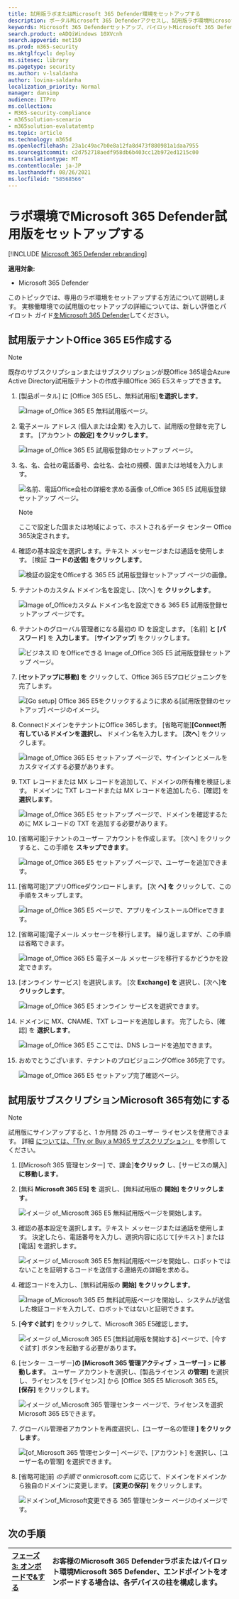 ```yaml
---
title: 試用版ラボまたはMicrosoft 365 Defender環境をセットアップする
description: ポータルMicrosoft 365 Defenderアクセスし、試用版ラボ環境Microsoft 365 Defenderセットアップする
keywords: Microsoft 365 Defenderセットアップ、パイロットMicrosoft 365 Defender、評価ラボのMicrosoft 365 Defender、Microsoft 365 Defender試す
search.product: eADQiWindows 10XVcnh
search.appverid: met150
ms.prod: m365-security
ms.mktglfcycl: deploy
ms.sitesec: library
ms.pagetype: security
ms.author: v-lsaldanha
author: lovina-saldanha
localization_priority: Normal
manager: dansimp
audience: ITPro
ms.collection:
- M365-security-compliance
- m365solution-scenario
- m365solution-evalutatemtp
ms.topic: article
ms.technology: m365d
ms.openlocfilehash: 23a1c49ac7b0e8a12fa8d473f880981a1daa7955
ms.sourcegitcommit: c2d752718aedf958db6b403cc12b972ed1215c00
ms.translationtype: MT
ms.contentlocale: ja-JP
ms.lasthandoff: 08/26/2021
ms.locfileid: "58568566"
---
```

# <a name="set-up-your-microsoft-365-defender-trial-in-a-lab-environment"></a>ラボ環境でMicrosoft 365 Defender試用版をセットアップする 

[!INCLUDE [Microsoft 365 Defender rebranding](../includes/microsoft-defender.md)]


**適用対象:**
- Microsoft 365 Defender 

このトピックでは、専用のラボ環境をセットアップする方法について説明します。 実稼働環境での試用版のセットアップの詳細については、新しい評価とパイロット ガイド[をMicrosoft 365 Defender](eval-overview.md)してください。 

## <a name="create-an-office-365-e5-trial-tenant"></a>試用版テナントOffice 365 E5作成する
>[!NOTE]
>既存のサブスクリプションまたはサブスクリプションが既Office 365場合Azure Active Directory試用版テナントの作成手順Office 365 E5スキップできます。

1. [製品ポータル] に [Office 365 E5し、[](https://www.microsoft.com/microsoft-365/business/office-365-enterprise-e5-business-software?activetab=pivot%3aoverviewtab)無料試用版]**を選択します**。

   ![Image of_Office 365 E5 無料試用版ページ。](../../media/mtp-eval-9.png)
  
2. 電子メール アドレス (個人または企業) を入力して、試用版の登録を完了します。 [アカウント **の設定] をクリックします**。

   ![Image of_Office 365 E5 試用版登録のセットアップ ページ。](../../media/mtp-eval-10.png)

3. 名、名、会社の電話番号、会社名、会社の規模、国または地域を入力します。  

   ![名前、電話Office会社の詳細を求める画像 of_Office 365 E5 試用版登録セットアップ ページ。](../../media/mtp-eval-11.png)
   
   > [!NOTE]
   > ここで設定した国または地域によって、ホストされるデータ センター Office 365決定されます。
  
4. 確認の基本設定を選択します。テキスト メッセージまたは通話を使用します。 [検証 **コードの送信] をクリックします**。 

   ![検証の設定をOfficeする 365 E5 試用版登録セットアップ ページの画像。](../../media/mtp-eval-12.png)

5. テナントのカスタム ドメイン名を設定し、[次へ] を **クリックします**。

   ![Image of_Officeカスタム ドメイン名を設定できる 365 E5 試用版登録セットアップ ページです。](../../media/mtp-eval-13.png)
 
6. テナントのグローバル管理者になる最初の ID を設定します。 [名前] **と [パスワード]** を **入力します**。 [**サインアップ**] をクリックします。

   ![ビジネス ID をOfficeできる Image of_Office 365 E5 試用版登録セットアップ ページ。](../../media/mtp-eval-14.png)

7. [**セットアップに移動] を** クリックして、Office 365 E5プロビジョニングを完了します。

   ![[Go setup] Office 365 E5をクリックするように求める[試用版登録のセットアップ] ページのイメージ。](../../media/mtp-eval-15.png)

8. ConnectドメインをテナントにOffice 365します。 [省略可能]**[Connect所有しているドメインを選択し、** ドメイン名を入力します。 [**次へ**] をクリックします。

   ![Image of_Office 365 E5 セットアップ ページで、サインインとメールをカスタマイズする必要があります。](../../media/mtp-eval-16.png)
 
9. TXT レコードまたは MX レコードを追加して、ドメインの所有権を検証します。 ドメインに TXT レコードまたは MX レコードを追加したら、[確認] を **選択します**。

   ![Image of_Office 365 E5 セットアップ ページで、ドメインを確認するために MX レコードの TXT を追加する必要があります。](../../media/mtp-eval-17.png)
 
10. [省略可能]テナントのユーザー アカウントを作成します。 [次へ] をクリックすると、この手順を **スキップできます**。

    ![Image of_Office 365 E5 セットアップ ページで、ユーザーを追加できます。](../../media/mtp-eval-18.png)
 
11. [省略可能]アプリOfficeダウンロードします。 [次 **へ] を** クリックして、この手順をスキップします。 

    ![Image of_Office 365 E5 ページで、アプリをインストールOfficeできます。](../../media/mtp-eval-19.png)

12. [省略可能]電子メール メッセージを移行します。 繰り返しますが、この手順は省略できます。

    ![Image of_Office 365 E5 電子メール メッセージを移行するかどうかを設定できます。](../../media/mtp-eval-20.png)
 
13. [オンライン サービス] を選択します。 [次 **Exchange] を** 選択し、[次へ]**をクリックします**。 

    ![Image of_Office 365 E5 オンライン サービスを選択できます。](../../media/mtp-eval-21.png)

14. ドメインに MX、CNAME、TXT レコードを追加します。 完了したら、[確認] を **選択します**。

    ![Image of_Office 365 E5 ここでは、DNS レコードを追加できます。](../../media/mtp-eval-22.png)
 
15. おめでとうございます、テナントのプロビジョニングOffice 365完了です。

    ![Image of_Office 365 E5 セットアップ完了確認ページ。](../../media/mtp-eval-23.png)

## <a name="enable-microsoft-365-trial-subscription"></a>試用版サブスクリプションMicrosoft 365有効にする

>[!NOTE]
>試用版にサインアップすると、1 か月間 25 のユーザー ライセンスを使用できます。 詳細 [については、「Try or Buy a M365 サブスクリプション」](../../commerce/try-or-buy-microsoft-365.md) を参照してください。

1. [[Microsoft 365 管理センター] で、[](https://admin.microsoft.com/)課金]**をクリック** し、[サービスの購入]**に移動します**。

2. [無料 **Microsoft 365 E5] を** 選択し、[無料試用版の **開始] をクリックします**。 

   ![イメージ of_Microsoft 365 E5 無料試用版ページを開始します。](../../media/mtp-eval-24.png)

3. 確認の基本設定を選択します。テキスト メッセージまたは通話を使用します。 決定したら、電話番号を入力し、選択内容に応じて[テキスト] または [電話] を選択します。

   ![イメージ of_Microsoft 365 E5 無料試用版ページを開始し、ロボットではないことを証明するコードを送信する連絡先の詳細を求める。](../../media/mtp-eval-25.png)
 
4. 確認コードを入力し、[無料試用版の **開始] をクリックします**。

   ![Image of_Microsoft 365 E5 無料試用版ページを開始し、システムが送信した検証コードを入力して、ロボットではないと証明できます。](../../media/mtp-eval-26.png)

5. [**今すぐ試す**] をクリックして、Microsoft 365 E5確認します。

   ![イメージ of_Microsoft 365 E5 [無料試用版を開始する] ページで、[今すぐ試す] ボタンを起動する必要があります。](../../media/mtp-eval-27.png)
 
6. [センター ユーザー]**の [Microsoft 365 管理アクティブ**  >  **ユーザー]**  >  **に移動します**。 ユーザー アカウントを選択し、[製品ライセンス **の管理]** を選択し、ライセンスを [ライセンス] から [Office 365 E5 Microsoft 365 E5。  **[保存]** をクリックします。

   ![イメージ of_Microsoft 365 管理センター ページで、ライセンスを選択Microsoft 365 E5できます。](../../media/mtp-eval-28.png)
 
7. グローバル管理者アカウントを再度選択し、[ユーザー名の管理 **] をクリックします**。

   ![[of_Microsoft 365 管理センター] ページで、[アカウント] を選択し、[ユーザー名の管理] を選択できます。](../../media/mtp-eval-29.png)

8. [省略可能]前 *の手順で* onmicrosoft.com に応じて、ドメインをドメインから独自のドメインに変更します。 **[変更の保存]** をクリックします。

   ![ドメインof_Microsoft変更できる 365 管理センター ページのイメージです。](../../media/mtp-eval-30.png)



## <a name="next-step"></a>次の手順
|[フェーズ 3: オンボードで&する](config-m365d-eval.md) | お客様のMicrosoft 365 Defenderラボまたはパイロット環境Microsoft 365 Defender、エンドポイントをオンボードする場合は、各デバイスの柱を構成します。
|:-------|:-----|
